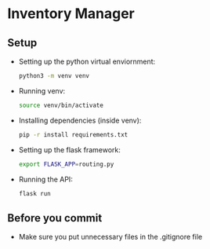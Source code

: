 # Inventory Manager


Setup
-----

 * 	Setting up the python virtual enviornment:  
 	```bash
 	python3 -m venv venv 
 	```

 * 	Running venv:  
 	```bash 
	source venv/bin/activate 
	```
 
 * 	Installing dependencies (inside venv):  
 	```bash 
	pip -r install requirements.txt 
	```

 * 	Setting up the flask framework:  
 	```bash 
	export FLASK_APP=routing.py 
	``` 

 * 	Running the API:  
 	```bash 
	flask run 
	```


Before you commit
-----------------

 * 	Make sure you put unnecessary files in the .gitignore file
